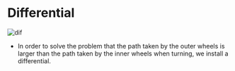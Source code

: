 # Differential
![dif](https://user-images.githubusercontent.com/90759989/138541145-45ea28fd-c59b-4fb9-9b84-65e21a375e2d.png)
- In order to solve the problem that the path taken by the outer wheels is larger than the path taken by the inner wheels when turning, we install a differential.

